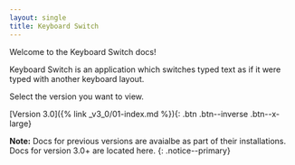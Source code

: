 ```yaml
---
layout: single
title: Keyboard Switch
---
```


Welcome to the Keyboard Switch docs!

Keyboard Switch is an application which switches typed text as if it were typed with another keyboard layout.

Select the version you want to view.

[Version 3.0]({% link _v3_0/01-index.md %}){: .btn .btn--inverse .btn--x-large}

**Note:** Docs for previous versions are avaialbe as part of their installations. Docs for version 3.0+ are located
here.
{: .notice--primary}
